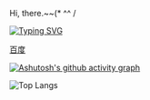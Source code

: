 Hi, there.~~(* ^^ /

[![Typing SVG](https://readme-typing-svg.demolab.com?font=Fira+Code&duration=2000&pause=500&color=3AACF7&background=88BFFF00&center=true&width=435&lines=Nice+2+meet+U)](https://git.io/typing-svg)

[百度](https://www.baidu.com "百度首页")

[![Ashutosh's github activity graph](https://github-readme-activity-graph.vercel.app/graph?username=CookieFNP&theme=minimal)](https://github.com/ashutosh00710/github-readme-activity-graph)

![Top Langs](https://github-readme-stats.vercel.app/api/top-langs/?username=anuraghazra&layout=compact)
